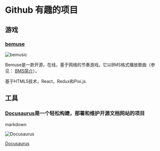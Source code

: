# Github 有趣的项目

## 游戏

### [bemuse](https://bemuse.ninja/)

![bemusic](https://github.com/bemusic/bemuse/raw/master/website/static/img/logo.png)

Bemuse是一款开源，在线，基于网络的节奏游戏。它以BMS格式播放歌曲（参见： [BMS简介](https://www.youtube.com/watch?v=Guv1vRAKanY)）。

基于HTML5技术，React，Redux和Pixi.js.

## 工具

### [Docusaurus](https://docusaurus.io/)是一个轻松构建，部署和维护开源文档网站的项目

markdown

![Docusaurus](https://camo.githubusercontent.com/a6f668c84f6487fbc1a860626b3fc83a93c7481f/68747470733a2f2f646f63757361757275732e696f2f696d672f736c6173682d696e74726f647563696e672e737667)

[Docusaurus](https://github.com/facebook/Docusaurus)